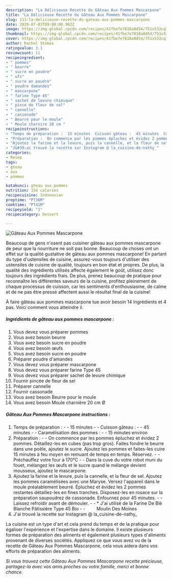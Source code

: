 ```yaml
---
description: "La Délicieuse Recette du Gâteau Aux Pommes Mascarpone"
title: "La Délicieuse Recette du Gâteau Aux Pommes Mascarpone"
slug: 113-la-delicieuse-recette-du-gateau-aux-pommes-mascarpone
date: 2020-07-03T09:08:00.902Z
image: https://img-global.cpcdn.com/recipes/41fbe7e7818a8d54/751x532cq70/gateau-aux-pommes-mascarpone-photo-principale-de-la-recette.jpg
thumbnail: https://img-global.cpcdn.com/recipes/41fbe7e7818a8d54/751x532cq70/gateau-aux-pommes-mascarpone-photo-principale-de-la-recette.jpg
cover: https://img-global.cpcdn.com/recipes/41fbe7e7818a8d54/751x532cq70/gateau-aux-pommes-mascarpone-photo-principale-de-la-recette.jpg
author: Rachel Stokes
ratingvalue: 3.1
reviewcount: 11
recipeingredient:
- " pommes"
- " beurre"
- " sucre en poudre"
- " ufs"
- " sucre en poudre"
- " poudre damandes"
- " mascarpone"
- " farine Type 45"
- " sachet de levure chimique"
- " pince de fleur de sel"
- " cannelle"
- " cassonade"
- " Beurre pour le moule"
- " Moule charnire 20 cm "
recipeinstructions:
- "Temps de préparation :  15 minutes  Cuisson gâteau :  45 minutes  Caramélisation des pommes :  15 minutes environ"
- "Préparation :  On commence par les pommes épluchez et évidez 2 pommes. Détaillez-les en cubes (pas trop gros). Faites fondre le beurre dans une poêle, ajoutez le sucre. Ajoutez les pommes et faites-les cuire 15 minutes à feu moyen en remuant de temps en temps. Réservez.  Préchauffez votre four à 170°C  Dans la cuve du votre robot muni du fouet, mélangez les œufs et le sucre quand le mélange devient mousseux, ajoutez le mascarpone."
- "Ajoutez la farine et la levure, puis la cannelle, et la fleur de sel. Ajoutez les pommes caramélisées avec une Maryse. Versez l&#39;appareil dans le moule préalablement beurré. Épluchez et évidez les 2 pommes restantes détaillez-les en fines tranches. Disposez-les en rosace sur la préparation saupoudrez de cassonade. Enfournez pour 45 minutes.  Laissez refroidir avant de démouler.  * J&#39;ai utilisé de la Farine De Blé Blanche Pâtissière Type 45 Bio          Moulin Des Moines"
- "J&#39;ai trouvé la recette sur Instagram @ la_cuisine-de-nathy_"
categories:
- Resep
tags:
- gteau
- aux
- pommes

katakunci: gteau aux pommes 
nutrition: 154 calories
recipecuisine: Indonesian
preptime: "PT36M"
cooktime: "PT41M"
recipeyield: "1"
recipecategory: Dessert

---
```



![Gâteau Aux Pommes Mascarpone](https://img-global.cpcdn.com/recipes/41fbe7e7818a8d54/751x532cq70/gateau-aux-pommes-mascarpone-photo-principale-de-la-recette.jpg)

Beaucoup de gens n'osent pas cuisiner gâteau aux pommes mascarpone de peur que la nourriture ne soit pas bonne. Beaucoup de choses ont un effet sur la qualité gustative de gâteau aux pommes mascarpone! En partant du type d'ustensiles de cuisine, assurez-vous toujours d'utiliser des ustensiles de cuisine de qualité, toujours en bon état et propres. De plus, la qualité des ingrédients utilisés affecte également le goût, utilisez donc toujours des ingrédients frais. De plus, prenez beaucoup de pratique pour reconnaître les différentes saveurs de la cuisine, profitez pleinement de chaque processus de cuisson, car les sentiments d'enthousiasme, de calme et de ne pas être pressé affectent aussi le résultat final de la cuisine!

<!--inarticleads1-->

À faire gâteau aux pommes mascarpone tue avoir besoin 14 Ingrédients et 4 pas. Voici comment vous atteindre il.

##### Ingrédients de gâteau aux pommes mascarpone :

1. Vous devez vous préparer  pommes
1. Vous avez besoin  beurre
1. Vous avez besoin  sucre en poudre
1. Vous avez besoin  œufs
1. Vous avez besoin  sucre en poudre
1. Préparer  poudre d&#39;amandes
1. Vous devez vous préparer  mascarpone
1. Vous devez vous préparer  farine Type 45
1. Vous devez vous préparer  sachet de levure chimique
1. Fournir  pincée de fleur de sel
1. Préparer  cannelle
1. Fournir  cassonade
1. Vous avez besoin  Beurre pour le moule
1. Vous avez besoin  Moule charnière 20 cm Ø




<!--inarticleads2-->

##### Gâteau Aux Pommes Mascarpone instructions :

1. Temps de préparation : -  - 15 minutes -  - Cuisson gâteau : -  - 45 minutes -  - Caramélisation des pommes : -  - 15 minutes environ
1. Préparation : -  - On commence par les pommes épluchez et évidez 2 pommes. Détaillez-les en cubes (pas trop gros). Faites fondre le beurre dans une poêle, ajoutez le sucre. Ajoutez les pommes et faites-les cuire 15 minutes à feu moyen en remuant de temps en temps. Réservez. -  - Préchauffez votre four à 170°C -  - Dans la cuve du votre robot muni du fouet, mélangez les œufs et le sucre quand le mélange devient mousseux, ajoutez le mascarpone.
1. Ajoutez la farine et la levure, puis la cannelle, et la fleur de sel. Ajoutez les pommes caramélisées avec une Maryse. Versez l&#39;appareil dans le moule préalablement beurré. Épluchez et évidez les 2 pommes restantes détaillez-les en fines tranches. Disposez-les en rosace sur la préparation saupoudrez de cassonade. Enfournez pour 45 minutes. -  - Laissez refroidir avant de démouler. -  - * J&#39;ai utilisé de la Farine De Blé Blanche Pâtissière Type 45 Bio -  -         Moulin Des Moines
1. J&#39;ai trouvé la recette sur Instagram @ la_cuisine-de-nathy_




<!--inarticleads1-->

<p>
La cuisine est un type d'art et cela prend du temps et de la pratique pour égaliser l'expérience et l'expertise dans le domaine. Il existe plusieurs formes de préparation des aliments et également plusieurs types d'aliments provenant de diverses sociétés. Appliquez ce que vous avez vu de la recette de Gâteau Aux Pommes Mascarpone, cela vous aidera dans vos efforts de préparation des aliments.
</p>

<p>
<i>Si vous trouvez cette Gâteau Aux Pommes Mascarpone recette précieuse, partagez-la avec vos amis proches ou votre famille, merci et bonne chance.</i>
</p>
